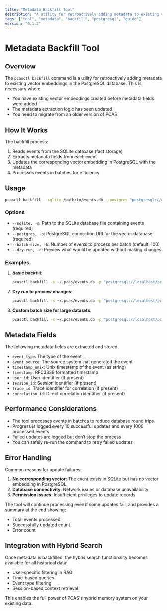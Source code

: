 ```yaml
---
title: "Metadata Backfill Tool"
description: "A utility for retroactively adding metadata to existing vector embeddings in the PostgreSQL database."
tags: ["tool", "metadata", "backfill", "postgresql", "guide"]
version: "0.1.2"
---
```


# Metadata Backfill Tool

## Overview

The `pcasctl backfill` command is a utility for retroactively adding metadata to existing vector embeddings in the PostgreSQL database. This is necessary when:

- You have existing vector embeddings created before metadata fields were added
- The metadata extraction logic has been updated
- You need to migrate from an older version of PCAS

## How It Works

The backfill process:

1. Reads events from the SQLite database (fact storage)
2. Extracts metadata fields from each event
3. Updates the corresponding vector embedding in PostgreSQL with the metadata
4. Processes events in batches for efficiency

## Usage

```bash
pcasctl backfill --sqlite /path/to/events.db --postgres "postgresql://user:pass@localhost/pcas"
```

### Options

- `--sqlite, -s`: Path to the SQLite database file containing events (required)
- `--postgres, -p`: PostgreSQL connection URI for the vector database (required)
- `--batch-size, -b`: Number of events to process per batch (default: 100)
- `--dry-run, -d`: Preview what would be updated without making changes

### Examples

1. **Basic backfill**:
   ```bash
   pcasctl backfill -s ~/.pcas/events.db -p "postgresql://localhost/pcas"
   ```

2. **Dry run to preview changes**:
   ```bash
   pcasctl backfill -s ~/.pcas/events.db -p "postgresql://localhost/pcas" --dry-run
   ```

3. **Custom batch size for large datasets**:
   ```bash
   pcasctl backfill -s ~/.pcas/events.db -p "postgresql://localhost/pcas" -b 500
   ```

## Metadata Fields

The following metadata fields are extracted and stored:

- `event_type`: The type of the event
- `event_source`: The source system that generated the event
- `timestamp_unix`: Unix timestamp of the event (as string)
- `timestamp`: RFC3339 formatted timestamp
- `user_id`: User identifier (if present)
- `session_id`: Session identifier (if present)
- `trace_id`: Trace identifier for correlation (if present)
- `correlation_id`: Direct correlation identifier (if present)

## Performance Considerations

- The tool processes events in batches to reduce database round trips
- Progress is logged every 10 successful updates and every 1000 processed events
- Failed updates are logged but don't stop the process
- You can safely re-run the command to retry failed updates

## Error Handling

Common reasons for update failures:

1. **No corresponding vector**: The event exists in SQLite but has no vector embedding in PostgreSQL
2. **Database connectivity**: Network issues or database unavailability
3. **Permission issues**: Insufficient privileges to update records

The tool will continue processing even if some updates fail, and provides a summary at the end showing:
- Total events processed
- Successfully updated count
- Error count

## Integration with Hybrid Search

Once metadata is backfilled, the hybrid search functionality becomes available for all historical data:

- User-specific filtering in RAG
- Time-based queries
- Event type filtering
- Session-based context retrieval

This enables the full power of PCAS's hybrid memory system on your existing data.